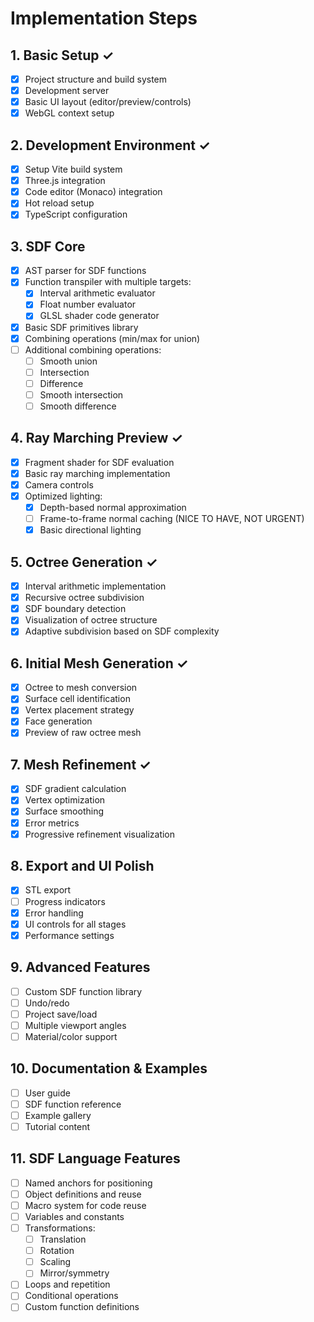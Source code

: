 # Implementation Steps

## 1. Basic Setup ✓
- [x] Project structure and build system
- [x] Development server
- [x] Basic UI layout (editor/preview/controls)
- [x] WebGL context setup

## 2. Development Environment ✓
- [x] Setup Vite build system
- [x] Three.js integration
- [x] Code editor (Monaco) integration
- [x] Hot reload setup
- [x] TypeScript configuration

## 3. SDF Core
- [x] AST parser for SDF functions
- [x] Function transpiler with multiple targets:
  - [x] Interval arithmetic evaluator
  - [x] Float number evaluator
  - [x] GLSL shader code generator
- [x] Basic SDF primitives library
- [x] Combining operations (min/max for union)
- [ ] Additional combining operations:
  - [ ] Smooth union
  - [ ] Intersection
  - [ ] Difference
  - [ ] Smooth intersection
  - [ ] Smooth difference

## 4. Ray Marching Preview ✓
- [x] Fragment shader for SDF evaluation
- [x] Basic ray marching implementation
- [x] Camera controls
- [x] Optimized lighting:
  - [x] Depth-based normal approximation
  - [ ] Frame-to-frame normal caching (NICE TO HAVE, NOT URGENT)
  - [x] Basic directional lighting

## 5. Octree Generation ✓
- [x] Interval arithmetic implementation
- [x] Recursive octree subdivision
- [x] SDF boundary detection
- [x] Visualization of octree structure
- [x] Adaptive subdivision based on SDF complexity

## 6. Initial Mesh Generation ✓
- [x] Octree to mesh conversion
- [x] Surface cell identification
- [x] Vertex placement strategy
- [x] Face generation
- [x] Preview of raw octree mesh

## 7. Mesh Refinement ✓
- [x] SDF gradient calculation
- [x] Vertex optimization
- [x] Surface smoothing
- [x] Error metrics
- [x] Progressive refinement visualization

## 8. Export and UI Polish
- [x] STL export
- [ ] Progress indicators
- [x] Error handling
- [x] UI controls for all stages
- [x] Performance settings

## 9. Advanced Features
- [ ] Custom SDF function library
- [ ] Undo/redo
- [ ] Project save/load
- [ ] Multiple viewport angles
- [ ] Material/color support

## 10. Documentation & Examples
- [ ] User guide
- [ ] SDF function reference
- [ ] Example gallery
- [ ] Tutorial content

## 11. SDF Language Features
- [ ] Named anchors for positioning
- [ ] Object definitions and reuse
- [ ] Macro system for code reuse
- [ ] Variables and constants
- [ ] Transformations:
  - [ ] Translation
  - [ ] Rotation
  - [ ] Scaling
  - [ ] Mirror/symmetry
- [ ] Loops and repetition
- [ ] Conditional operations
- [ ] Custom function definitions

